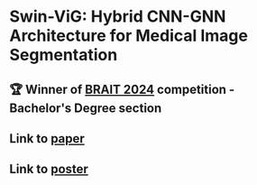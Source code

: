 # Swin-ViG: Hybrid CNN-GNN Architecture for Medical Image Segmentation 

## 🏆 Winner of [BRAIT 2024](https://days.airomania.eu/competition) competition - Bachelor's Degree section
## Link to [paper](https://drive.google.com/file/d/1SyAVymPWZ4DV2gK1dY1QidGjZ5EboB9c/view)
## Link to [poster](https://drive.google.com/file/d/1aEwXlyJE3fK0EpBMuJS7pQe9pmizrxFL/view)
